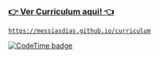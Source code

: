 
### [👉 Ver Curriculum aqui! 👈](https://messiasdias.github.io/curriculum)
[`https://messiasdias.github.io/curriculum`](https://messiasdias.github.io/curriculum)

[![CodeTime badge](https://img.shields.io/endpoint?style=social&url=https%3A%2F%2Fapi.codetime.dev%2Fshield%3Fid%3D1495%26project%3D%26in%3D0)](https://codetime.dev)


